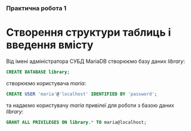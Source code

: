 ### Практична робота 1

Створення структури таблиць і введення вмісту
=============================================

Від імені адміністратора СУБД MariaDB cтворюємо базу даних _library_:

```sql
CREATE DATABASE library;
```
створюємо користувача _maria_:

```sql
CREATE USER 'maria'@'localhost' IDENTIFIED BY 'password';
```
та надаємо користувачу _maria_ привілеї для роботи з базою даних _library_:

```sql
GRANT ALL PRIVILEGES ON library.* TO maria@localhost;
```
